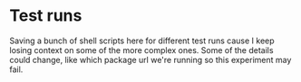 # Test runs
Saving a bunch of shell scripts here for different test runs cause I keep losing context on some of the more complex ones. Some of the details could change, like which package url we're running so this experiment may fail.
